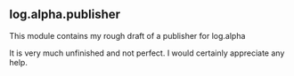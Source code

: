## log.alpha.publisher

This module contains my rough draft of a publisher for log.alpha

It is very much unfinished and not perfect. I would certainly appreciate any help.
